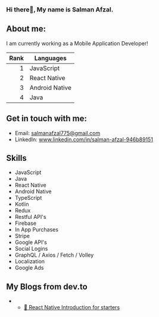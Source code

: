 ### Hi there👋, My name is Salman Afzal.

## About me:

I am currently working as a Mobile Application Developer!

| Rank | Languages     |
|-----:|---------------|
|     1| JavaScript    |
|     2| React Native  |
|     3| Android Native|
|     4| Java          |

## Get in touch with me:
* Email: salmanafzal775@gmail.com
* LinkedIn: www.linkedin.com/in/salman-afzal-946b89151

## Skills
* JavaScript
* Java
* React Native
* Android Native
* TypeScript
* Kotlin
* Redux
* Restful API's
* Firebase
* In App Purchases
* Stripe
* Google API's
* Social Logins
* GraphQL / Axios / Fetch / Volley
* Localization
* Google Ads

## My Blogs from dev.to

+ - [🚀 React Native Introduction for starters](https://dev.to/salmanafzal775/react-native-introduction-for-starters-pe8)
